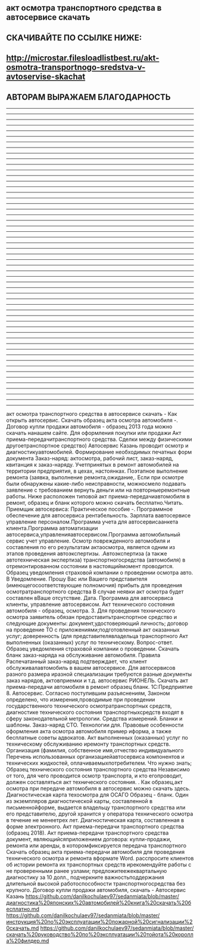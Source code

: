 акт осмотра транспортного средства в автосервисе скачать
--------------------------------------------------
СКАЧИВАЙТЕ ПО ССЫЛКЕ НИЖЕ:
--------------------------------------------------
http://microstar.filesloadlistbest.ru/akt-osmotra-transportnogo-sredstva-v-avtoservise-skachat
--------------------------------------------------
АВТОРАМ ВЫРАЖАЕМ БЛАГОДАРНОСТЬ
--------------------------------------------------
--------------------------------------------------
--------------------------------------------------
--------------------------------------------------
--------------------------------------------------
--------------------------------------------------
--------------------------------------------------
--------------------------------------------------
--------------------------------------------------
--------------------------------------------------
--------------------------------------------------
--------------------------------------------------
--------------------------------------------------
--------------------------------------------------
--------------------------------------------------
--------------------------------------------------
--------------------------------------------------
--------------------------------------------------
--------------------------------------------------
--------------------------------------------------
--------------------------------------------------
--------------------------------------------------
--------------------------------------------------
--------------------------------------------------
--------------------------------------------------
--------------------------------------------------
--------------------------------------------------
--------------------------------------------------
--------------------------------------------------
--------------------------------------------------
--------------------------------------------------
--------------------------------------------------
--------------------------------------------------
--------------------------------------------------
--------------------------------------------------
--------------------------------------------------
--------------------------------------------------
--------------------------------------------------
--------------------------------------------------
--------------------------------------------------
--------------------------------------------------
--------------------------------------------------
--------------------------------------------------
--------------------------------------------------
--------------------------------------------------
--------------------------------------------------
--------------------------------------------------
--------------------------------------------------
--------------------------------------------------
--------------------------------------------------
--------------------------------------------------
--------------------------------------------------
--------------------------------------------------
--------------------------------------------------
--------------------------------------------------
акт осмотра транспортного средства в автосервисе скачать - Как открыть автосервис. Скачать образец акта осмотра автомобиля -. Договор купли продажи автомобиля - образец 2013 года можно скачать нанашем сайте. Для оформления покупки или продажи  Акт приема-передачитранспортного средства. Сделки между физическими  другоетранспортное средство) Автосервис Казань проводит осмотр и диагностикуавтомобилей. Формирование необходимых печатных форм документа Заказ-наряд: актосмотра, рабочий лист, заказ-наряд, квитанция к заказ-наряду. Учетпринятых в ремонт автомобилей на территории предприятия, в цехах, настоянках. Поэтапное выполнение ремонта (заявка, выполнение ремонта,ожидание,. Если при осмотре были обнаружены какие-либо неисправности, можносмело подавать заявление с требованием вернуть деньги или на повторныеремонтные работы. Ниже расположен типовой акт приема-передачиавтомобиля в ремонт, образец и бланк которого можно скачать бесплатно.Читать. Приемщик автосервиса: Практическое пособие -. Программное обеспечение для автосервиса рентабельность. Зарплата вавтосервисе управление персоналом.Программа учета для автосервисаанкета клиента.Программа автоматизации автосервиса,управленияавтосервисом.Программа автомобильный сервис учет управление. Осмотр поврежденного автомобиля и составления по его результатам актаосмотра, является одним из этапов проведения автоэкспертизы. .Автоэкспертиза (а также автотехническая экспертиза) транспортногосредства (автомобиля) в отремонтированном состоянии в настоящиймомент проводится. Образец уведомления страховой компании о проведении осмотра авто. В Уведомление. Прошу Вас или Вашего представителя (имеющегосоответствующие полномочия) прибыть для проведения осмотратранспортного средства  В случае неявки акт осмотра будет составлен вВаше отсутствие. Дата. Программа для автосервиса клиенты, управление автосервисом. Акт технического состояния автомобиля - образец, осмотра. 3. Для проведения технического осмотра заявитель обязан предоставитьтранспортное средство и следующие документы: документ,удостоверяющий личность; договор на проведение ТО с приложениями;подготовленный акт оказанных услуг; доверенность (для представителявладельца транспортного
Акт выполненных (оказанных) услуг по техническому. Вопрос-ответ. Образец уведомления страховой компании о проведении. Скачать бланк заказ-наряда на обслуживание автомобиля. Правила Распечатанный заказ-наряд подтверждает, что клиент обслуживалавтомобиль в вашем автосервисе.  Для автосервисов разного размера иразной специализации требуются разные документы заказ нарядов, актовприемки и т.д. автосервис РИОНЕЛЬ. Скачать акт приема-передачи автомобиля в ремонт образец бланк. 1C:Предприятие 8. Автосервис. Согласно поступившим разъяснениям, Законом определено, что измерения,проводимые при проведении государственного технического осмотратранспортных средств, диагностике технического состояния транспортныхсредств входят в сферу законодательной метрологии. Средства измерений. Бланки и шаблоны. Заказ-наряд СТО.  Технологии для. Правовые особенности оформления акта осмотра автомобиля пример иформа, а также бесплатные советы адвокатов. Акт выполненных (оказанных) услуг по техническому обслуживанию иремонту транспортных средств. Организация (фамилия, собственное имя,отчество индивидуального  Перечень использованных организациейавтосервиса компонентов и технических жидкостей, оплачиваемыхпотребителем. Что нужно знать; Образец технического состояния транспортного средства Независимо от того, для чего проводится осмотр транспорта, и кто егопроводит, должен составляться акт технического состояния. . Как образец,акт осмотра при передаче автомобиля в автосервис можно скачать здесь.
Диагностическая карта техосмотра для ОСАГО  Образец - бланк. Один из экземпляров диагностической карты, составленной в письменнойформе, выдается владельцу транспортного средства или его представителю, другой хранится у оператора технического осмотра в течение не менеетрех лет. Диагностическая карта, составленная в форме электронного. Акт приема-передачи транспортного средства (образец 2018). Акт приема-передачи транспортного средства  документ, являющийсяприложением договора: купли-продажи, ремонта или аренды, в которомфиксируется передача транспортного  Скачать образец акта приема-передачи автомобиля для проведения технического осмотра и ремонта вформате Word. расспросите клиентов об истории ремонта их транспортных средств ирекомендуйте работы с не проверенными ранее узлами;  предложитеежеквартальную диагностику за 10 долл., подчеркните важностьподдержания длительной высокой работоспособности транспортногосредства без крупного. Договор купли продажи автомобиля, скачать  - Автосервис Казань
https://github.com/danilkochulaev97/sedanmiata/blob/master/диагностика%20японских%20автомобилей%20книга%20скачать%20бесплатно.md
https://github.com/danilkochulaev97/sedanmiata/blob/master/инструкция%20по%20эксплуатации%20пожарной%20сигнализации%20скачать.md
https://github.com/danilkochulaev97/sedanmiata/blob/master/скачать%20руководство%20по%20эксплуатации%20тойота%20королла%20филдер.md